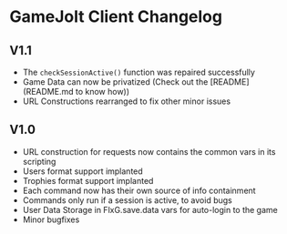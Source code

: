 # GameJolt Client Changelog

## V1.1
- The `checkSessionActive()` function was repaired successfully
- Game Data can now be privatized (Check out the [README](README.md to know how))
- URL Constructions rearranged to fix other minor issues

## V1.0
- URL construction for requests now contains the common vars in its scripting
- Users format support implanted
- Trophies format support implanted
- Each command now has their own source of info containment
- Commands only run if a session is active, to avoid bugs
- User Data Storage in FlxG.save.data vars for auto-login to the game
- Minor bugfixes
